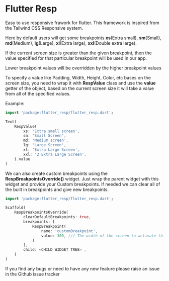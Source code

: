 # Flutter Resp

Easy to use responsive frawork for flutter. This framework is inspired from the Tailwind CSS Responsive system.

Here by default users will get some breakpoints **xs**(Extra small), **sm**(Small), **md**(Medium), **lg**(Large), **xl**(Extra large), **xxl**(Double extra large).

If the current screen size is greater than the given breakpoint, then the value specified for that particular breakpoint will be used in our app.

Lower breakpoint values will be overridden by the higher breakpoint values

To specify a value like Padding, Width, Height, Color, etc bases on the screen size, you need to wrap it with **RespValue** class and use the **value** getter of the object, based on the current screen size it will take a value from all of the specified values.

Example:

```dart
import 'package:flutter_resp/flutter_resp.dart';

Text(
	RespValue(
		xs: 'Extra small screen',
		sm: 'Small Screen',
		md: 'Medium screen',
		lg: 'Large Screen',
		xl: 'Extra Large Screen',
		xxl: '2 Extra Large Screen',
	).value
)
```

We can also create custom breakpoints using the **RespBreakpointsOverride()** widget. Just wrap the parent widget with this widget and provide your Custom breakpoints. If needed we can clear all of the built in breakpoints and give new breakpoints.

```dart
import 'package:flutter_resp/flutter_resp.dart';

Scaffold(
	RespBreakpointsOverride(
		clearDefaultBreakpoints: true,
		breakpoints: [
			RespBreakpoint(
				name: 'customBreakpoint',
				value: 300,	/// The width of the screen to activate this breakpoints
			)
		],
		child: <CHILD WIDGET TREE> ,
	)
)
```

If you find any bugs or need to have any new feature please raise an issue in the Github issue tracker
